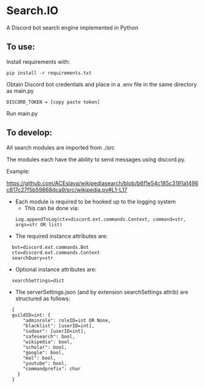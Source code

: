 # Search.IO
A Discord bot search engine implemented in Python

## To use:

Install requirements with:
```
pip install -r requirements.txt
```

Obtain Discord bot credentials and place in a .env file in the same directory as main.py 

`DISCORD_TOKEN = [copy paste token]`

Run main.py


## To develop:

  All search modules are imported from ./src
  
  The modules each have the ability to send messages using discord.py.
     
   Example:

   https://github.com/ACEslava/wikipediasearch/blob/b6f1e54c185c3191a1496c817c27f5b59868dca9/src/wikipedia.py#L1-L17

  * Each module is required to be hooked up to the logging system
    * This can be done via:
    ```
    Log.appendToLog(ctx=discord.ext.commands.Context, command=str, args=str OR list)
    ```
  * The required instance attributes are:
  ```
    bot=discord.ext.commands.Bot
    ctx=discord.ext.commands.Context
    searchQuery=str
  ```
  * Optional instance attributes are:
  ```
    searchSettings=dict
  ```

  * The serverSettings.json (and by extension searchSettings attrib) are structured as follows:
  ```
    {
    guildID=int: {
        "adminrole": roleID=int OR None,
        "blacklist": [userID=int],
        "sudoer": [userID=int],
        "safesearch": bool,
        "wikipedia": bool,
        "scholar": bool,
        "google": bool,
        "mal": bool,
        "youtube": bool,
        "commandprefix": char
      }
    }
    
  ```

